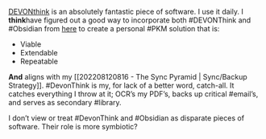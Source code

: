 [DEVONthink](https://www.devontechnologies.com/apps/devonthink) is an absolutely fantastic piece of software. I use it daily. I **think**have figured out a good way to incorporate both #DEVONThink and #Obsidian  from [here](https://www.productived.net/2021/09/how-i-connect-devonthink-and-obsidian/) to create a personal #PKM solution that is:
- Viable
- Extendable
- Repeatable

**And** aligns with my [[202208120816 - The Sync Pyramid | Sync/Backup Strategy]].  #DevonThink is my, for lack of a better word, catch-all. It catches everything I throw at it; OCR’s my PDF’s, backs up critical #email’s, and serves as secondary #library. 

I don’t view or treat #DevonThink and #Obsidian as disparate pieces of software. Their role is more symbiotic?